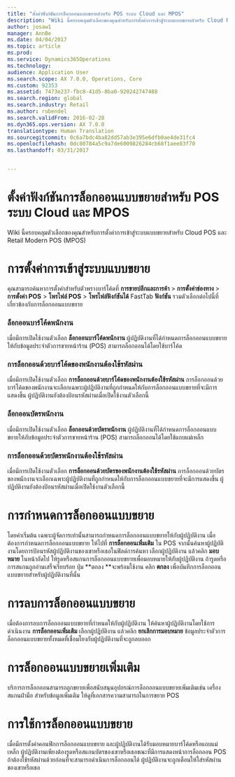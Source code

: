 ```yaml
---
title: "ตั้งค่าฟังก์ชันการล็อกออนแบบขยายสำหรับ POS ระบบ Cloud และ MPOS"
description: "Wiki นี้ครอบคลุมตัวเลือกของคุณสำหรับการตั้งค่าการเข้าสู่ระบบแบบขยายสำหรับ Cloud POS และ Retail Modern POS (MPOS)"
author: josaw1
manager: AnnBe
ms.date: 04/04/2017
ms.topic: article
ms.prod: 
ms.service: Dynamics365Operations
ms.technology: 
audience: Application User
ms.search.scope: AX 7.0.0, Operations, Core
ms.custom: 92353
ms.assetid: 7473e237-fbc8-41d5-8ba0-920242747488
ms.search.region: global
ms.search.industry: Retail
ms.author: rubendel
ms.search.validFrom: 2016-02-28
ms.dyn365.ops.version: AX 7.0.0
translationtype: Human Translation
ms.sourcegitcommit: 0c6a7bdc4ba82dd57ab3e395e6dfb0ae4de31fc4
ms.openlocfilehash: 0dc80784a5c9a7de6009826284cb68f1aee83f70
ms.lasthandoff: 03/31/2017


---
```


# <a name="set-up-extended-logon-functionality-for-cloud-pos-and-mpos"></a>ตั้งค่าฟังก์ชันการล็อกออนแบบขยายสำหรับ POS ระบบ Cloud และ MPOS

Wiki นี้ครอบคลุมตัวเลือกของคุณสำหรับการตั้งค่าการเข้าสู่ระบบแบบขยายสำหรับ Cloud POS และ Retail Modern POS (MPOS)

<a name="setting-up-extended-logon"></a>การตั้งค่าการเข้าสู่ระบบแบบขยาย
=========================

คุณสามารถค้นหาการตั้งค่าสำหรับตัวพรางบาร์โค้ดที่ **การขายปลีกและการค้า** &gt; **การตั้งค่าช่องทาง** &gt; **การตั้งค่า POS** &gt; **โพรไฟล์ POS** &gt; **โพรไฟล์ฟังก์ชันได้** FastTab **ฟังก์ชัน** รวมตัวเลือกต่อไปนี้ที่เกี่ยวข้องกับการล็อกออนแบบขยาย

### <a name="staff-bar-code-logon"></a>ล็อกออนบาร์โค้ดพนักงาน

เมื่อมีการเปิดใช้งานตัวเลือก **ล็อกออนบาร์โค้ดพนักงาน** ผู้ปฏิบัติงานที่ได้กำหนดการล็อกออนแบบขยายให้กับข้อมูลประจำตัวการขายหน้าร้าน (POS) สามารถล็อกออนได้โดยใช้บาร์โค้ด

### <a name="staff-bar-code-logon-requires-password"></a>การล็อกออนด้วยบาร์โค้ดของพนักงานต้องใช้รหัสผ่าน

เมื่อมีการเปิดใช้งานตัวเลือก **การล็อกออนด้วยบาร์โค้ดของพนักงานต้องใช้รหัสผ่าน** การล็อกออนด้วยบาร์โค้ดของพนักงานจะเลือกเฉพาะผู้ปฏิบัติงานที่ถูกกำหนดให้กับการล็อกออนแบบขยายที่จะมีการแสดงขึ้น ผู้ปฏิบัติงานยังต้องป้อนรหัสผ่านเมื่อเปิดใช้งานตัวเลือกนี้

### <a name="staff-card-logon"></a>ล็อกออนบัตรพนักงาน

เมื่อมีการเปิดใช้งานตัวเลือก **ล็อกออนด้วยบัตรพนักงาน** ผู้ปฏิบัติงานที่ได้กำหนดการล็อกออนแบบขยายให้กับข้อมูลประจำตัวการขายหน้าร้าน (POS) สามารถล็อกออนได้โดยใช้แถบแม่เหล็ก

### <a name="staff-card-logon-requires-password"></a>การล็อกออนด้วยบัตรพนักงานต้องใช้รหัสผ่าน

เมื่อมีการเปิดใช้งานตัวเลือก **การล็อกออนด้วยบัตรของพนักงานต้องใช้รหัสผ่าน** การล็อกออนด้วยบัตรของพนักงานจะเลือกเฉพาะผู้ปฏิบัติงานที่ถูกกำหนดให้กับการล็อกออนแบบขยายที่จะมีการแสดงขึ้น ผู้ปฏิบัติงานยังต้องป้อนรหัสผ่านเมื่อเปิดใช้งานตัวเลือกนี้

<a name="assigning-an-extended-logon"></a>การกำหนดการล็อกออนแบบขยาย
===========================

โดยค่าเริ่มต้น เฉพาะผู้จัดการเท่านั้นสามารถกำหนดการล็อกออนแบบขยายให้กับผู้ปฏิบัติงาน เมื่อต้องการกำหนดการล็อกออนแบบขยาย ให้ไปที่ **การล็อกออนเพิ่มเติม** ใน POS จากนั้นค้นหาผู้ปฏิบัติงานโดยการป้อนรหัสผู้ปฏิบัติงานของเขาหรือเธอในฟิลด์การค้นหา เลือกผู้ปฏิบัติงาน แล้วคลิก **มอบหมาย** ในหน้าถัดไป ให้รูดหรือสแกนการล็อกออนแบบขยายเพื่อมอบหมายให้กับผู้ปฏิบัติงาน ถ้ารูดหรือการสแกนถูกอ่านเสร็จเรียบร้อย ปุ่ม **ตกลง **จะพร้อมใช้งาน คลิก **ตกลง** เพื่อบันทึกการล็อกออนแบบขยายสำหรับผู้ปฏิบัติงานที่นั้น

<a name="deleting-an-extended-logon"></a>การลบการล็อกออนแบบขยาย
==========================

เมื่อต้องการลบการล็อกออนแบบขยายที่กำหนดให้กับผู้ปฏิบัติงาน ให้ค้นหาผู้ปฏิบัติงานโดยใช้การดำเนินงาน **การล็อกออนเพิ่มเติม** เลือกผู้ปฏิบัติงาน แล้วคลิก **ยกเลิกการมอบหมาย** ข้อมูลประจำตัวการล็อกออนแบบขยายทั้งหมดที่เชื่อมโยงกับผู้ปฏิบัติงานที่จะถูกลบออก

<a name="extending-extended-logon"></a>การล็อกออนแบบขยายเพิ่มเติม
========================

บริการการล็อกออนสามารถถูกขยายเพื่อสนับสนุนอุปกรณ์การล็อกออนแบบขยายเพิ่มเติมเช่น เครื่องสแกนฝ่ามือ สำหรับข้อมูลเพิ่มเติม ให้ดูที่เอกสารความสามารถในการขยาย POS

<a name="using-extended-logon"></a>การใช้การล็อกออนแบบขยาย
====================

เมื่อมีการตั้งค่าคอนฟิกการล็อกออนแบบขยาย และผู้ปฏิบัติงานได้รับมอบหมายบาร์โค้ดหรือแถบแม่เหล็ก ผู้ปฏิบัติงานเพียงต้องรูดหรือสแกนบัตรของเขาหรือเธอขณะที่มีการแสดงหน้าการล็อกออน POS ถ้าต้องใช้รหัสผ่านด้วยก่อนที่จะสามารถดำเนินการล็อกออนได้ ผู้ปฏิบัติงานจะถูกเตือนให้ใส่รหัสผ่านของเขาหรือเธอ


